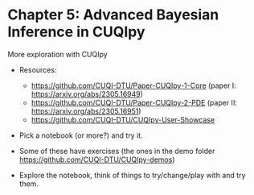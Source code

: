 # Chapter 5: Advanced Bayesian Inference in CUQIpy


More exploration with CUQIpy

- Resources:
  - https://github.com/CUQI-DTU/Paper-CUQIpy-1-Core (paper I: https://arxiv.org/abs/2305.16949)
  - https://github.com/CUQI-DTU/Paper-CUQIpy-2-PDE (paper II: https://arxiv.org/abs/2305.16951)
  - https://github.com/CUQI-DTU/CUQIpy-User-Showcase

- Pick a notebook (or more?) and try it.
- Some of these have exercises (the ones in the demo folder https://github.com/CUQI-DTU/CUQIpy-demos)
- Explore the notebook, think of things to try/change/play with and try them.
